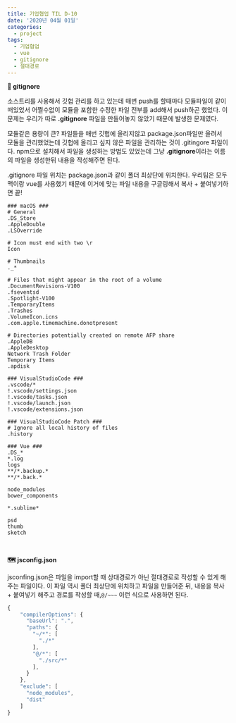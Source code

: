 ```yaml
---
title: 기업협업 TIL D-10
date: '2020년 04월 01일'
categories:
  - project
tags:
  - 기업협업
  - vue
  - gitignore
  - 절대경로
---
```


**🚫 gitignore**

소스트리를 사용해서 깃헙 관리를 하고 있는데 매번 push를 할때마다 모듈파일이 같이 떠있었서 어쩔수없이 모듈을 포함한 수정한 파일 전부를 add해서 push하곤 했었다. 이 문제는 우리가 따로 **.gitignore** 파일을 만들어놓지 않았기 때문에 발생한 문제였다.

모듈같은 용량이 큰? 파일들을 매번 깃헙에 올리지않고 package.json파일만 올려서 모듈을 관리했었는데 깃헙에 올리고 싶지 않은 파일을 관리하는 것이 .gitingore 파일이다. npm으로 설치해서 파일을 생성하는 방법도 있었는데 그냥 **.gitignore**이라는 이름의 파일을 생성한뒤 내용을 작성해주면 된다.

.gitignore 파일 위치는 package.json과 같이 폴더 최상단에 위치한다. 우리팀은 모두 맥이랑 vue를 사용했기 때문에 이거에 맞는 파일 내용을 구글링해서 복사 + 붙여넣기하면 끝!

```
### macOS ###
# General
.DS_Store
.AppleDouble
.LSOverride

# Icon must end with two \r
Icon

# Thumbnails
._*

# Files that might appear in the root of a volume
.DocumentRevisions-V100
.fseventsd
.Spotlight-V100
.TemporaryItems
.Trashes
.VolumeIcon.icns
.com.apple.timemachine.donotpresent

# Directories potentially created on remote AFP share
.AppleDB
.AppleDesktop
Network Trash Folder
Temporary Items
.apdisk

### VisualStudioCode ###
.vscode/*
!.vscode/settings.json
!.vscode/tasks.json
!.vscode/launch.json
!.vscode/extensions.json

### VisualStudioCode Patch ###
# Ignore all local history of files
.history

### Vue ###
.DS_*
*.log
logs
**/*.backup.*
**/*.back.*

node_modules
bower_components

*.sublime*

psd
thumb
sketch
```

<br />

**🗺 jsconfig.json**

jsconfing.json은 파일을 import할 때 상대경로가 아닌 절대경로로 작성할 수 있게 해주는 파일이다. 이 파일 역시 폴더 최상단에 위치하고 파일을 만들어준 뒤, 내용을 복사 + 붙여넣기 해주고 경로를 작성할 때,`@/~~~` 이런 식으로 사용하면 된다.

```js
{
    "compilerOptions": {
      "baseUrl": ".",
      "paths": {
        "~/*": [
          "./*"
        ],
        "@/*": [
          "./src/*"
        ],
      }
    },
    "exclude": [
      "node_modules",
      "dist"
    ]
}
```
